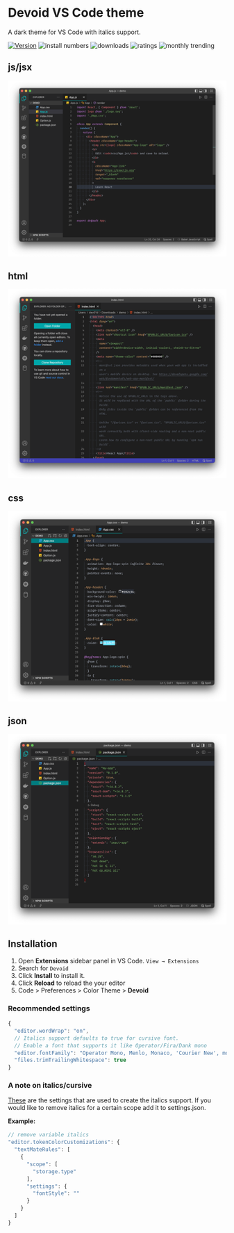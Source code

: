 # Devoid VS Code theme

A dark theme for VS Code with italics support.

[![Version](https://vsmarketplacebadge.apphb.com/version-short/dev01d.devoid-theme.svg)](https://marketplace.visualstudio.com/items?itemName=dev01d.devoid-theme)
![install numbers](https://vsmarketplacebadge.apphb.com/installs/dev01d.devoid-theme.svg)
![downloads](https://vsmarketplacebadge.apphb.com/downloads/dev01d.devoid-theme.svg)
![ratings](https://vsmarketplacebadge.apphb.com/rating-star/dev01d.devoid-theme.svg)
![monthly trending](https://vsmarketplacebadge.apphb.com/trending-monthly/dev01d.devoid-theme.svg)

## js/jsx

![Preview jsx](https://raw.githubusercontent.com/dev01d/devoid-theme/master/images/jsx.png)

## html

![Preview html](https://raw.githubusercontent.com/dev01d/devoid-theme/master/images/html.png)

## css

![Preview css](https://raw.githubusercontent.com/dev01d/devoid-theme/master/images/css.png)

## json

![Preview json](https://raw.githubusercontent.com/dev01d/devoid-theme/master/images/json.png)

## Installation

1. Open **Extensions** sidebar panel in VS Code. `View → Extensions`
2. Search for `Devoid`
3. Click **Install** to install it.
4. Click **Reload** to reload the your editor
5. Code > Preferences > Color Theme > **Devoid**

### Recommended settings

```javascript
{
  "editor.wordWrap": "on",
  // Italics support defaults to true for cursive font.
  // Enable a font that supports it like Operator/Fira/Dank mono
  "editor.fontFamily": "Operator Mono, Menlo, Monaco, 'Courier New', monospace",
  "files.trimTrailingWhitespace": true
}
```

### A note on italics/cursive

[These](https://gist.github.com/dev01d/2afddac00b14d61b753182f233951c30) are the settings that are used to create the italics support. If you would like to remove italics for a certain scope add it to settings.json.

**Example:**

```javascript
// remove variable italics
"editor.tokenColorCustomizations": {
  "textMateRules": [
    {
      "scope": [
        "storage.type"
      ],
      "settings": {
        "fontStyle": ""
      }
    }
  ]
}
```
